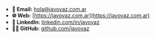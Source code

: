 * **📧 Email:** hola@javovaz.com.ar
* **🌐 Web:** [https://javovaz.com.ar](https://javovaz.com.ar)
* **💼 LinkedIn:** [linkedin.com/in/javovaz](https://www.linkedin.com/in/javovaz)
* **🧑‍💻 GitHub:** [github.com/javovaz](https://github.com/javovaz)
